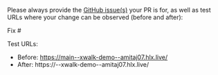 Please always provide the [GitHub issue(s)](../issues) your PR is for, as well as test URLs where your change can be observed (before and after):

Fix #<gh-issue-id>

Test URLs:
- Before: https://main--xwalk-demo--amitaj07.hlx.live/
- After: https://<branch>--xwalk-demo--amitaj07.hlx.live/
